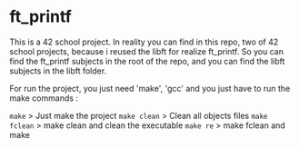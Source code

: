 # ft_printf

This is a 42 school project. In reality you can find in this repo, two of 42 school projects, because i reused the libft for realize ft_printf.
So you can find the ft_printf subjects in the root of the repo, and you can find the libft subjects in the libft folder.

For run the project, you just need 'make', 'gcc' and you just have to run the make commands :

`make` > Just make the project
`make clean` > Clean all objects files
`make fclean` > make clean and clean the executable
`make re` > make fclean and make
